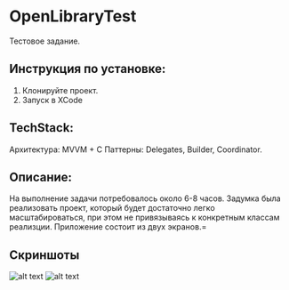 # OpenLibraryTest

Тестовое задание.

## Инструкция по установке:
1. Клонируйте проект.
2. Запуск в XCode

## TechStack:
Архитектура: MVVM + C
Паттерны: Delegates, Builder, Coordinator.

 ## Описание:
 На выполнение задачи потребовалось около 6-8 часов. Задумка была реализовать проект, который будет достаточно легко масштабироваться, при этом не привязываясь к конкретным классам реализции. Приложение состоит из двух экранов.=

## Скриншоты

![alt text](main/images/first.png)
![alt text](main/images/first.png)
